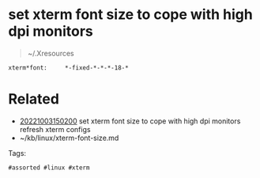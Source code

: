 # set xterm font size to cope with high dpi monitors
> ~/.Xresources
```
xterm*font:     *-fixed-*-*-*-18-*
```

# Related

- [20221003150200](/zet/20221003150200/README.md) set xterm font size to cope with high dpi monitors refresh xterm configs
- ~/kb/linux/xterm-font-size.md

Tags:

    #assorted #linux #xterm
